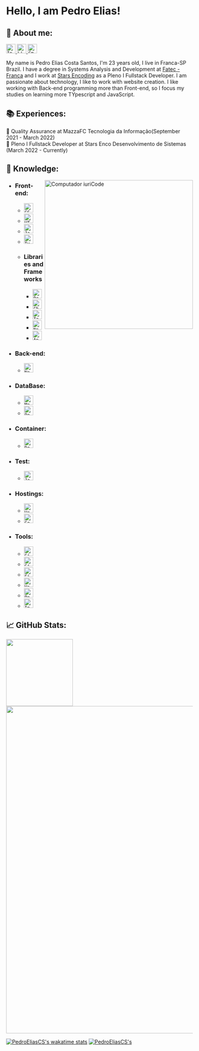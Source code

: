 # <b> Hello, I am Pedro Elias! </b>

## <b> 💬 About me:</b>

<p align="left">

  <a href="https://www.instagram.com/pedroeliascs/">
    <code><img height="25" src="https://img.shields.io/badge/Instagram-d9408a?style=flat&logo=Instagram&logoColor=white&link=https://www.instagram.com/pedroeliascs/" alt="Instagram"/></code>
  </a>
  <a href="https://www.linkedin.com/in/pedro-elias-costa-santos-8687b018b" alt="Linkedin">
    <code><img height="25" src="https://img.shields.io/badge/Linkedin-264de4?style=flat&logo=Linkedin&logoColor=white&link=www.linkedin.com/in/pedro-elias-costa-santos-8687b018b" alt="Linkedin"/></code>
  </a>
  <a href="mailto:peedro_eliias@hotmail.com" alt="Gmail">
    <code><img height="25" src="https://img.shields.io/badge/Gmail-FF0000?style=flat&logo=Gmail&logoColor=white" alt="Gmail"/></code>
  </a>

</p>

My name is Pedro Elias Costa Santos, I'm 23 years old, I live in Franca-SP Brazil. I have a degree in Systems Analysis and Development at <a href = "https://site.fatecfranca.edu.br/"> Fatec - Franca</a> and I work at <a href = "https://www.encodingstars.com/">Stars Encoding</a> as a Pleno I Fullstack Developer. I am passionate about technology, I like to work with website creation. I like working with Back-end programming more than Front-end, so I focus my studies on learning more TYpescript and JavaScript.

## 📚 Experiences:

<p align="left">
📌 Quality Assurance at MazzaFC Tecnologia da Informação(September 2021 - March 2022)
<br>📌 Pleno I Fullstack Developer at Stars Enco Desenvolvimento de Sistemas (March 2022 - Currently)</p>

## <b> 📖 Knowledge:</b>

<img src="https://raw.githubusercontent.com/MicaelliMedeiros/micaellimedeiros/master/image/computer-illustration.png" min-width="400px" max-width="400px" width="400px" align="right" alt="Computador iuriCode">

- ### <b> Front-end: </b>

  - <code><img height="25" src="https://img.shields.io/badge/CSS3-264de4?style=flat&logo=css3&logoColor=white" alt="CSS3"/></code>
  - <code><img height="25" src="https://img.shields.io/badge/HTML5-dd4b25?style=flat&logo=html5&logoColor=white" alt="HTML5"/></code>
  - <code><img height="25" src="https://img.shields.io/badge/JavaScript-F7DF1E?style=flat&logo=javascript&logoColor=black" alt="JavaScript"/></code>
  - <code><img height="25" src="https://img.shields.io/badge/TypeScript-007acc?style=flat&logo=typescript&&logoColor=black" alt="TypeScript"/></code>
  <!-- + <code><img height="25" src="https://img.shields.io/badge/SASS-ce679a?style=flat&logo=sass&logoColor=white" alt="sass"/></code> -->

  * ### <b> Libraries and Frameworks </b>

    - <code><img height="25" src="https://img.shields.io/badge/React-000000?style=flat&logo=React" alt="React"/></code>
    - <code><img height="25" src="https://img.shields.io/badge/Chakra UI-ffffff?style=flat&logo=chakraui" alt="Chakra UI"/></code>
    - <code><img height="25" src="https://img.shields.io/badge/Tailwind CSS-ffffff?style=flat&logo=tailwindcss" alt="Tailwind CSS"/></code>
    - <code><img height="25" src="https://img.shields.io/badge/Next.JS-000000?style=flat&logo=Next.JS" alt="Next.JS"/></code>
    - <code><img height="25" src="https://img.shields.io/badge/Angular-ffffff?style=flat&logo=Angular&logoColor=dd0031" alt="Angular"/></code>

- ### <b> Back-end: </b>

  - <code><img height="25" src="https://img.shields.io/badge/NodeJs-sucess?style=flat&logo=node.js&logoColor=white" alt="NodeJs"/></code>

- ### <b> DataBase: </b>

  <!-- - <code><img height="25" src="https://img.shields.io/badge/MariaDB-000000?style=flat&logo=mariaDB" alt="MariaDB"/></code> -->

  - <code><img height="25" src="https://img.shields.io/badge/MongoDB-000000?style=flat&logo=mongodb" alt="MongoDB"/></code>
  - <code><img height="25" src="https://img.shields.io/badge/PostgreSQL-000000?style=flat&logo=PostgreSQL" alt="PostgreSQL"/></code>

- ### <b> Container: </b>

  - <code><img height="25" src="https://img.shields.io/badge/Docker-000000?style=flat&logo=Docker" alt="Docker"/></code>
  <!-- + <code><img height="25" src="https://img.shields.io/badge/Kubernetes-000000?style=flat&logo=Kubernetes" alt="Kubernetes"/></code> -->

- ### <b> Test: </b>

  - <code><img height="25" src="https://img.shields.io/badge/Jest-323330?style=for-the-badge&logo=Jest&logoColor=white" alt="Jest"/></code>
  <!--
  - <code><img height="25" src="https://img.shields.io/badge/Jest-000?style=flat&logo=Jest&logoColor=c63d14" alt="Jest"/></code>
  - <code><img height="25" src="https://img.shields.io/badge/Jenkins-fff?style=flat&logo=Jenkins&logoColor=000" alt="Jenkins"/></code>
  - <code><img height="25" src="https://img.shields.io/badge/Selenium-FFF?style=flat&logo=Selenium" alt="Selenium"/></code> -->

- ### <b> Hostings: </b>

  - <code><img height="25" src="https://img.shields.io/badge/Heroku-000?style=flat&logo=Heroku&logoColor=9f7cbe" alt="Heroku"/></code>
  - <code><img height="25" src="https://img.shields.io/badge/Google Cloud-000?style=flat&logo=GoogleCloud&logoColor=" alt="Google Cloud"/></code>

- ### <b> Tools: </b>
  - <code><img height="25" src="https://img.shields.io/badge/Git-000?style=flat&logo=Git" alt="Git"/></code>
  - <code><img height="25" src="https://img.shields.io/badge/Gitlab-000?style=flat&logo=Gitlab" alt="Gitlab"/></code>
  - <code><img height="25" src="https://img.shields.io/badge/Figma-000000?style=flat&logo=figma" alt="Figma"/></code>
  - <code><img height="25" src="https://img.shields.io/badge/-VSCode-171615?style=flat&logo=Visual+Studio+Code&logoColor=white&color=0384fc" alt="Vs"/></code>
  - <code><img height="25" src="https://img.shields.io/badge/-Postman-ffffff?style=flat&logo=Postman" alt="Postman"/></code>
  - <code><img height="25" src="https://img.shields.io/badge/-Insomnia-fff?style=flat&logo=Insomnia&logoColor=624FC5" alt="Insomnia"/></code>
  <!--- <code><img height="25" src="https://img.shields.io/badge/-Rider-f8883d?style=flat&logo=Rider&logoColor=black" alt="Rider"/></code>
  - <code><img height="25" src="https://img.shields.io/badge/-WebStorm-07adf4?style=flat&logo=WebStorm&logoColor=black" alt="WebStorm"/></code>
  - <code><img height="25" src="https://img.shields.io/badge/-Visual Studio-bf90f3?style=flat&logo=Visual Studio" alt="Visual Studio"/></code> -->

## <b>📈 GitHub Stats:</b>

<div align="left">

<!-- ![PedroEliasCS's GitHub stats](https://github-readme-stats.vercel.app/api?username=PedroEliasCS&show_icons=true&theme=dracula&hide_border=true&include_all_commits=true&count_private=true) -->
<a href="https://github.com/PedroEliasCS">
<img height="180em" src="https://github-readme-stats.vercel.app/api?username=PedroEliasCS&show_icons=true&theme=dracula&hide_border=true&include_all_commits=true&count_private=true">

<image width="880em" src="https://github-profile-summary-cards.vercel.app/api/cards/profile-details?username=PedroEliasCS&theme=dracula">

[![PedroEliasCS's wakatime stats](https://github-readme-stats.vercel.app/api/wakatime?username=PedroEliasCS&layout=compact&theme=dracula&hide_border=true)](https://github.com/anuraghazra/github-readme-stats)
[![PedroEliasCS's](http://github-profile-summary-cards.vercel.app/api/cards/repos-per-language?username=PedroEliasCS&theme=dracula)](https://github.com/vn7n24fzkq/github-profile-summary-cards)
